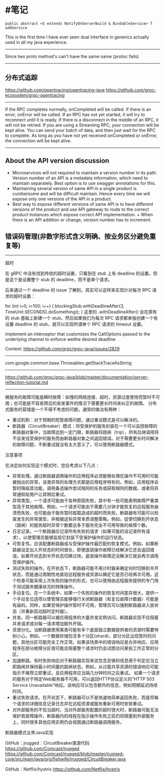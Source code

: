 #笔记
===

	public abstract <S extends NotifyOnServerBuild & BindableService> T addService

This is the first time I have ever seen dual interface in generics actually used in all my java experience.

------
 Since two proto method's can't have the same name (protoc fails)
 
 
------ 
## 分布式追踪
 https://github.com/opentracing/opentracing-java
 https://github.com/grpc-ecosystem/grpc-opentracing
 
------- 
If the RPC completes normally, onCompleted will be called. If there is an error, onError will be called. If an RPC has not yet started, it will try to reconnect until it is ready. If there is a disconnect in the middle of an RPC, it will not be retried.
If you are using a Streaming RPC, your connection will be kept alive. You can send your batch of data, and then just wait for the RPC to complete. As long as you have not yet received onCompleted or onError, the connection will be kept alive.

------

## About the API version discussion

+ Microservices will not required to maintain a version number in its path. Version number of an API is a metadata information, which need to maintain separately. Best option is to use swagger annotations for this.  
+ Maintaining several version of same API in a single product is cumbersome and will be difficult maintain. Hence every time we will expose only one versions of the API in a product.
+ Best way to expose different versions of same API is to have different versions of the product​​​ and use API gateway ​to rout​e to the correct ​product ​instances​ which expose correct API implementation​.​​
​+ When there is an API addition or change​, ​version number has to increment.

## 错误码管理(非数字形式含义明确、按业务区分避免重复等)

-------


超时

在 gRPC 中没有找到传统的超时设置，只看到在 stub 上有 deadline 的设置。但是这个是设置整个 stub 的 deadline，而不是单个请求。

后来通过一个 deadline 的 issue 了解到，其实可以这样来实现针对每次 RPC 请求的超时设置：

for (int i=0; i<100; i++) {
    blockingStub.withDeadlineAfter(3, TimeUnit.SECONDS).doSomething();
}
这里的 .withDeadlineAfter() 会在原有的 stub 基础上新建一个 stub，然后如果我们为每次 RPC 请求都单独创建一个有设置 deadline 的 stub，就可以实现所谓单个 RPC 请求的 timeout 设置。

 implement an interceptor that customizes the CallOptions passed to
the underlying channel to enforce weithe desired deadline

Context:
  https://github.com/grpc/grpc-java/issues/2829

------

com.google.common.base.Throwables.getStackTraceAsString

--------

https://github.com/grpc/grpc-java/blob/master/documentation/server-reflection-tutorial.md

--------
微服务的故障可能是瞬时故障：如慢的网络连接、超时，资源过度使用而暂时不可用；也可能是不容易预见的突发事件的情况下需要更长时间来纠正的故障。
分布式服务的容错是一个不得不考虑的问题，通常的做法有两种：
+ 重试机制：对于预期的短暂故障问题，通过重试模式是可以解决的。
+ 断路器（CircuitBreaker）模式：将受保护的服务封装在一个可以监控故障的断路器对象中，当故障达到一定门限，断路器将跳闸（trip），所有后继调用将不会发往受保护的服务而由断路器对象之间返回错误。对于需要更长时间解决的故障问题，不断重试就没有太大意义了，可以使用断路器模式。

注意事项

在决定如何实现这个模式时，您应考虑以下几点：
+ 异常处理。通过断路器调用操作的应用程序必须能够处理在操作不可用时可能被抛出的异常，该类异常的处理方式都是应用程序特有的。例如，应用程序会暂时降级其功能，调用备选操作尝试相同的任务或获取相同的数据，或者将异常通知给用户让其稍后重试。
+ 异常类型。一个请求可能由于各种原因失败，其中有一些可能表明故障严重类型高于其他故障。例如，一个请求可能由于需要几分钟才能恢复的远程服务崩溃而失败，也可能由于服务暂时超载造成的超时而失败。断路器有可能可以检查发生的异常类型，并根据这些异常本质调整策略。例如，促使切换到开状态（跳闸）的服务超时异常个数要远多于服务完全不可用导致的故障个数。
+ 日志记录。一个断路器应记录所有失败的请求（如果可能的话记录所有请求），以使管理员能够监视它封装下受保护操作的运行状态。
+ 可恢复性。应该配置断路器成与受保护操作最匹配的恢复模式。例如，如果断路器设定出入开状态的时间很长，即使底层操作故障已经解决它还会返回错误。如果开状态到半开状态切换过快，底层操作故障还没解决它就会再次调用受保护操作。
+ 测试失败的操作。在开状态下，断路器可能不用计时器来确定何时切换到半开状态，而是通过周期性地查验远程服务或资源以确定它是否已经再次可用。这个检查可能采用上次失败的操作的形式，也可以使用由远程服务提供的专门用于测试服务健康状况的特殊操作。
+ 手动复位。在一个系统中，如果一个失败的操作的恢复时间差异很大，提供一个手动复位选项以使管理员能够强行关闭断路器（和复位故障计数器）可能是有益的。同样，如果受保护操作暂时不可用，管理员可以强制断路器进入放状态（并重新启动超时定时器）。
+ 并发。同一断路器可以被应用程序的大量并发实例访问。断路器实现不应阻塞并发请求或对每一请求增加额外开销。
+ 资源分化。当断路器使用某类可能有多个底层独立数据提供者的资源时需要特别小心。例如，一个数据存储包含多个分区(shard)，部分分区出现暂时的问题，其他分区可能完全工作正常。如果该场景中的错误响应是合并响应，应用程序在部分故障分区很可能会阻塞整个请求时仍会试图访问某些工作正常的分区。
+ 加速断路。有时失败响应对于断路器实现来说包含足够的信息用于判定应当立即跳闸并保持最小时间量的跳闸状态。例如，从过载共享资源的错误响应可能指示不推荐立即重试，且应用程序应当隔几分钟时间之后重试。
如果一个请求的服务对于特定Web服务器不可用，可以返回HTTP协议定义的“HTTP 503 Service Unavailable”响应。该响应可以包含额外的信息，例如预期延迟持续时间。
+ 重试失败请求。在开状态下，断路器可以不是快速地简单返回失败，而是将每个请求的详细信息记录日志并在远程资源或服务重新可用时安排重试。
+ 对外部服务的不恰当超时。当对外部服务配置的超时很大时，断路器可能无法保护其故障操作，断路器内的线程在指示操作失败之前仍将阻塞到外部服务上，同时很多其他应用实例仍会视图通过断路器调用服务。

断路器模式业界Java实现

GitHub：jrugged：CircuitBreaker类源代码
https://github.com/Comcast/jrugged
https://github.com/Comcast/jrugged/blob/master/jrugged-core/src/main/java/org/fishwife/jrugged/CircuitBreaker.java

GitHub：Netflix/hystrix
https://github.com/Netflix/hystrix
